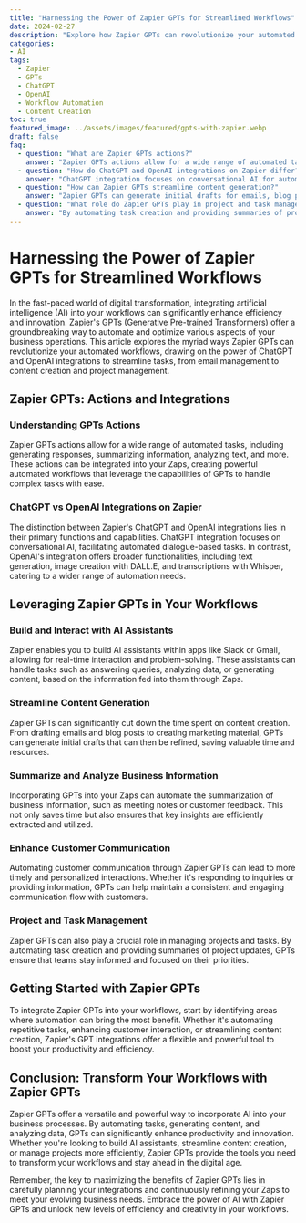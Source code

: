 ```yaml
---
title: "Harnessing the Power of Zapier GPTs for Streamlined Workflows"
date: 2024-02-27
description: "Explore how Zapier GPTs can revolutionize your automated workflows, leveraging ChatGPT and OpenAI integrations for tasks like email management, content creation, and project management."
categories:
- AI
tags:
  - Zapier
  - GPTs
  - ChatGPT
  - OpenAI
  - Workflow Automation
  - Content Creation
toc: true
featured_image: ../assets/images/featured/gpts-with-zapier.webp
draft: false
faq:
  - question: "What are Zapier GPTs actions?"
    answer: "Zapier GPTs actions allow for a wide range of automated tasks, including generating responses, summarizing information, analyzing text, and more, integrated into Zaps for powerful automated workflows."
  - question: "How do ChatGPT and OpenAI integrations on Zapier differ?"
    answer: "ChatGPT integration focuses on conversational AI for automated dialogue-based tasks, while OpenAI's integration offers broader functionalities like text generation, image creation with DALL.E, and transcriptions with Whisper."
  - question: "How can Zapier GPTs streamline content generation?"
    answer: "Zapier GPTs can generate initial drafts for emails, blog posts, and marketing material, significantly cutting down the time spent on content creation."
  - question: "What role do Zapier GPTs play in project and task management?"
    answer: "By automating task creation and providing summaries of project updates, Zapier GPTs ensure teams stay informed and focused on their priorities."
---
```


# Harnessing the Power of Zapier GPTs for Streamlined Workflows

In the fast-paced world of digital transformation, integrating artificial intelligence (AI) into your workflows can significantly enhance efficiency and innovation. Zapier's GPTs (Generative Pre-trained Transformers) offer a groundbreaking way to automate and optimize various aspects of your business operations. This article explores the myriad ways Zapier GPTs can revolutionize your automated workflows, drawing on the power of ChatGPT and OpenAI integrations to streamline tasks, from email management to content creation and project management.

## Zapier GPTs: Actions and Integrations

### Understanding GPTs Actions

Zapier GPTs actions allow for a wide range of automated tasks, including generating responses, summarizing information, analyzing text, and more. These actions can be integrated into your Zaps, creating powerful automated workflows that leverage the capabilities of GPTs to handle complex tasks with ease.

### ChatGPT vs OpenAI Integrations on Zapier

The distinction between Zapier's ChatGPT and OpenAI integrations lies in their primary functions and capabilities. ChatGPT integration focuses on conversational AI, facilitating automated dialogue-based tasks. In contrast, OpenAI's integration offers broader functionalities, including text generation, image creation with DALL.E, and transcriptions with Whisper, catering to a wider range of automation needs.

## Leveraging Zapier GPTs in Your Workflows

### Build and Interact with AI Assistants

Zapier enables you to build AI assistants within apps like Slack or Gmail, allowing for real-time interaction and problem-solving. These assistants can handle tasks such as answering queries, analyzing data, or generating content, based on the information fed into them through Zaps.

### Streamline Content Generation

Zapier GPTs can significantly cut down the time spent on content creation. From drafting emails and blog posts to creating marketing material, GPTs can generate initial drafts that can then be refined, saving valuable time and resources.

### Summarize and Analyze Business Information

Incorporating GPTs into your Zaps can automate the summarization of business information, such as meeting notes or customer feedback. This not only saves time but also ensures that key insights are efficiently extracted and utilized.

### Enhance Customer Communication

Automating customer communication through Zapier GPTs can lead to more timely and personalized interactions. Whether it's responding to inquiries or providing information, GPTs can help maintain a consistent and engaging communication flow with customers.

### Project and Task Management

Zapier GPTs can also play a crucial role in managing projects and tasks. By automating task creation and providing summaries of project updates, GPTs ensure that teams stay informed and focused on their priorities.

## Getting Started with Zapier GPTs

To integrate Zapier GPTs into your workflows, start by identifying areas where automation can bring the most benefit. Whether it's automating repetitive tasks, enhancing customer interaction, or streamlining content creation, Zapier's GPT integrations offer a flexible and powerful tool to boost your productivity and efficiency.

## Conclusion: Transform Your Workflows with Zapier GPTs

Zapier GPTs offer a versatile and powerful way to incorporate AI into your business processes. By automating tasks, generating content, and analyzing data, GPTs can significantly enhance productivity and innovation. Whether you're looking to build AI assistants, streamline content creation, or manage projects more efficiently, Zapier GPTs provide the tools you need to transform your workflows and stay ahead in the digital age.

Remember, the key to maximizing the benefits of Zapier GPTs lies in carefully planning your integrations and continuously refining your Zaps to meet your evolving business needs. Embrace the power of AI with Zapier GPTs and unlock new levels of efficiency and creativity in your workflows.
